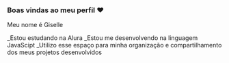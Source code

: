 ### Boas vindas ao meu perfil ❤️

Meu nome é Giselle

_Estou estudando na Alura
_Estou me desenvolvendo na linguagem JavaScipt
_Utilizo esse espaço para minha organização e compartilhamento dos meus projetos desenvolvidos
